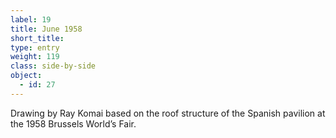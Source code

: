 ```yaml
---
label: 19
title: June 1958
short_title:
type: entry
weight: 119
class: side-by-side
object:
  - id: 27
---
```


Drawing by Ray Komai based on the roof structure of the Spanish pavilion at the 1958 Brussels World’s Fair.
